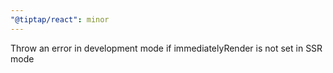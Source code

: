 ```yaml
---
"@tiptap/react": minor
---
```


Throw an error in development mode if immediatelyRender is not set in SSR mode
